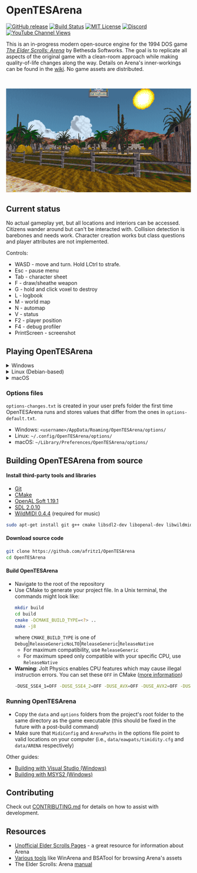 # OpenTESArena

[![GitHub release](https://img.shields.io/github/release/afritz1/OpenTESArena/all.svg)](https://github.com/afritz1/OpenTESArena/releases/latest)
[![Build Status](https://github.com/afritz1/OpenTESArena/actions/workflows/cmake.yml/badge.svg?branch=main)](https://github.com/afritz1/OpenTESArena/actions)
[![MIT License](https://img.shields.io/badge/license-MIT-green)](LICENSE.txt) 
[![Discord](https://img.shields.io/discord/395739926831824908.svg?label=&logo=discord&logoColor=ffffff&color=7389D8&labelColor=6A7EC2)](https://discord.gg/DgHe2jG)
[![YouTube Channel Views](https://img.shields.io/youtube/channel/views/UCJpmkgtHRIxR7aOpi909GKw)](https://www.youtube.com/channel/UCJpmkgtHRIxR7aOpi909GKw)

This is an in-progress modern open-source engine for the 1994 DOS game [*The Elder Scrolls: Arena*](https://en.wikipedia.org/wiki/The_Elder_Scrolls:_Arena) by Bethesda Softworks. The goal is to replicate all aspects of the original game with a clean-room approach while making quality-of-life changes along the way. Details on Arena's inner-workings can be found in the [wiki](https://github.com/afritz1/OpenTESArena/wiki). No game assets are distributed.

<br/>

![Preview](Preview.PNG)
<br/>

## Current status

No actual gameplay yet, but all locations and interiors can be accessed. Citizens wander around but can't be interacted with. Collision detection is barebones and needs work. Character creation works but class questions and player attributes are not implemented.

Controls:
- WASD - move and turn. Hold LCtrl to strafe.
- Esc - pause menu
- Tab - character sheet
- F - draw/sheathe weapon
- G - hold and click voxel to destroy
- L - logbook
- M - world map
- N - automap
- V - status
- F2 - player position
- F4 - debug profiler
- PrintScreen - screenshot

## Playing OpenTESArena

<details>
<summary>Windows</summary>

#### Download [*The Elder Scrolls: Arena* on Steam](https://store.steampowered.com/app/1812290/The_Elder_Scrolls_Arena/)
- Alternate downloads: [GOG](https://www.gog.com/en/game/the_elder_scrolls_arena), [Bethesda website](https://cdnstatic.bethsoft.com/elderscrolls.com/assets/files/tes/extras/Arena106Setup.zip)

#### Download OpenTESArena
1. [Get latest Windows build](https://github.com/afritz1/OpenTESArena/releases)
1. Extract the `.zip`

#### Copy game assets path (skip if Steam library is default `C:\Program Files (x86)\Steam\steamapps\common\`)
1. In your Steam library, right-click *The Elder Scrolls: Arena* then select Manage -> Browse local files
1. Open `ARENA` folder then highlight the current directory path and copy with Ctrl+C
1. Back in the OpenTESArena release folder, open `options/options-default.txt` and paste the game directory after `ArenaPaths=`
   - Example: `ArenaPaths=C:\Program Files (x86)\Steam\steamapps\common\The Elder Scrolls Arena\ARENA`

#### Music (optional)
1. Download [eawpats](https://github.com/afritz1/OpenTESArena/releases/download/opentesarena-0.1.0/eawpats.zip)
1. Extract the `.zip`
1. Move the extracted `eawpats` folder inside the OpenTESArena `data` folder
   - If you'd like a different sound patches library like OPL3, edit the value of `MidiConfig` in `options/options-default.txt` so it points to the MIDI `.cfg` file for that library
  
#### Run `otesa.exe`

#### Common issues
- Missing MSVCP141.dll error
  - Download and run latest X64 [vc_redist.x64.exe](https://support.microsoft.com/en-us/help/2977003/the-latest-supported-visual-c-downloads) from Microsoft
- No sound, `alcOpenDevice()` warnings
  - Download [OpenAL 1.1 Windows Installer (zip)](https://www.openal.org/downloads/) and run `oalinst.exe`

</details>

<details>
<summary>Linux (Debian-based)</summary>

#### Download packages
```bash
sudo apt-get install wget unzip rar
```

#### Download *The Elder Scrolls: Arena* from Bethesda website
```bash
wget https://cdnstatic.bethsoft.com/elderscrolls.com/assets/files/tes/extras/Arena106Setup.zip
```

#### Download OpenTESArena
Replace `<version>` with the latest build number (`#.##.#`) and `<arch>` with an architecture (`x86-64`, `rpi4`) available on the [Releases](https://github.com/afritz1/OpenTESArena/releases) page.
```bash
wget https://github.com/afritz1/OpenTESArena/releases/download/opentesarena-<version>/opentesarena-<version>-linux_<arch>.tar.gz
tar xvzf opentesarena-<version>-linux_<arch>.tar.gz
```

#### Extract game assets
```bash
cd opentesarena-<version>-linux_<arch>/data
unzip ../../Arena106Setup.zip
rar x Arena106.exe
```

#### Music (optional)
1. Download [eawpats](https://github.com/afritz1/OpenTESArena/releases/download/opentesarena-0.1.0/eawpats.tar.gz)
1. Extract the `.tar.gz`
1. Move the extracted `eawpats` folder inside the OpenTESArena `data` folder
   - If you'd like a different sound patches library like OPL3, edit the value of `MidiConfig` in `options/options-default.txt` so it points to the MIDI `.cfg` file for that library

#### Run OpenTESArena
```bash
cd ..
./run.sh
```

</details>

<details>
<summary>macOS</summary>

#### Download *The Elder Scrolls: Arena*
1. Get the full game from the [Bethesda website](https://cdnstatic.bethsoft.com/elderscrolls.com/assets/files/tes/extras/Arena106Setup.zip)
1. Extract `Arena106Setup.zip`
1. `Arena106.exe` is a self-extracting RAR file. Use a tool such as [The Unarchiver](https://theunarchiver.com) to extract it into a folder of data files

#### Install OpenTESArena
1. Download the latest [macOS build](https://github.com/afritz1/OpenTESArena/releases)
1. Open the `.dmg` and copy `otesa.app` to the `Applications` folder or another location you prefer
1. Right-click on the .app and choose "Show Package Contents"
1. Navigate to `Contents/Resources/data` and copy in the files for Arena that you extracted earlier

#### Run OpenTESArena
1. Return to the `Applications` folder or wherever you have the app installed and open `otesa.app`. If you have Gatekeeper turned on (the default for macOS), you will need to do the following:
   1. Right-click on the app and choose "Open"
   1. In the warning that appears saying that it is from an unidentified developer, choose "Open"
   1. The app will start. In the future, you can just double-click on the app without having to go through these steps

</details>

### Options files
`options-changes.txt` is created in your user prefs folder the first time OpenTESArena runs and stores values that differ from the ones in `options-default.txt`.
- Windows: `<username>/AppData/Roaming/OpenTESArena/options/`
- Linux: `~/.config/OpenTESArena/options/`
- macOS: `~/Library/Preferences/OpenTESArena/options/`

## Building OpenTESArena from source

#### Install third-party tools and libraries
- [Git](https://git-scm.com/downloads)
- [CMake](https://cmake.org/download/)
- [OpenAL Soft 1.19.1](https://openal-soft.org/#download)
- [SDL 2.0.10](https://github.com/libsdl-org/SDL/releases)
- [WildMIDI 0.4.4](https://github.com/Mindwerks/wildmidi/releases) (required for music)
```bash
sudo apt-get install git g++ cmake libsdl2-dev libopenal-dev libwildmidi-dev
```

#### Download source code
```bash
git clone https://github.com/afritz1/OpenTESArena
cd OpenTESArena
```

#### Build OpenTESArena
- Navigate to the root of the repository
- Use CMake to generate your project file. In a Unix terminal, the commands might look like:
    ```bash
    mkdir build
    cd build
    cmake -DCMAKE_BUILD_TYPE=<?> ..
    make -j8
    ```
    where `CMAKE_BUILD_TYPE` is one of `Debug`|`ReleaseGenericNoLTO`|`ReleaseGeneric`|`ReleaseNative`
  - For maximum compatibility, use `ReleaseGeneric`
  - For maximum speed only compatible with your specific CPU, use `ReleaseNative`
- **Warning**: Jolt Physics enables CPU features which may cause illegal instruction errors. You can set these `OFF` in CMake ([more information](https://github.com/jrouwe/JoltPhysics/blob/20eedf47c4bf064e740c9de2f638a8c1d57ce2ed/Build/README.md#illegal-instruction-error))
    ```bash
    -DUSE_SSE4_1=OFF -DUSE_SSE4_2=OFF -DUSE_AVX=OFF -DUSE_AVX2=OFF -DUSE_AVX512=OFF -DUSE_LZCNT=OFF -DUSE_TZCNT=OFF -DUSE_F16C=OFF -DUSE_FMADD=OFF
    ```

### Running OpenTESArena
- Copy the `data` and `options` folders from the project's root folder to the same directory as the game executable (this should be fixed in the future with a post-build command)
- Make sure that `MidiConfig` and `ArenaPaths` in the options file point to valid locations on your computer (i.e., `data/eawpats/timidity.cfg` and `data/ARENA` respectively)

Other guides:
- [Building with Visual Studio (Windows)](docs/setup_windows.md)  
- [Building with MSYS2 (Windows)](docs/setup_windows_msys2.md)

## Contributing
Check out [CONTRIBUTING.md](CONTRIBUTING.md) for details on how to assist with development.

## Resources
- [Unofficial Elder Scrolls Pages](https://en.uesp.net/wiki/Arena:Arena) - a great resource for information about Arena
- [Various tools](https://en.uesp.net/wiki/Arena:Files#Misc_Utilities) like WinArena and BSATool for browsing Arena's assets
- The Elder Scrolls: Arena [manual](https://en.uesp.net/wiki/Arena:Files#Official_Patches_and_Utilities)
